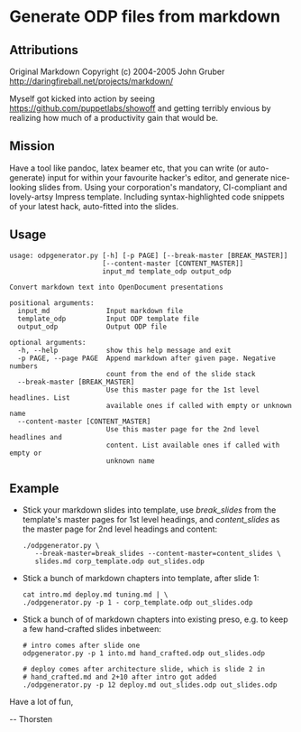 # Generate ODP files from markdown

## Attributions

Original Markdown Copyright (c) 2004-2005 John Gruber
http://daringfireball.net/projects/markdown/

Myself got kicked into action by seeing
https://github.com/puppetlabs/showoff and getting terribly envious by
realizing how much of a productivity gain that would be.

## Mission

Have a tool like pandoc, latex beamer etc, that you can write (or
auto-generate) input for within your favourite hacker's editor, and
generate nice-looking slides from. Using your corporation's mandatory,
CI-compliant and lovely-artsy Impress template. Including
syntax-highlighted code snippets of your latest hack, auto-fitted into
the slides.

## Usage

	usage: odpgenerator.py [-h] [-p PAGE] [--break-master [BREAK_MASTER]]
						   [--content-master [CONTENT_MASTER]]
						   input_md template_odp output_odp

	Convert markdown text into OpenDocument presentations

	positional arguments:
	  input_md              Input markdown file
	  template_odp          Input ODP template file
	  output_odp            Output ODP file

	optional arguments:
	  -h, --help            show this help message and exit
	  -p PAGE, --page PAGE  Append markdown after given page. Negative numbers
							count from the end of the slide stack
	  --break-master [BREAK_MASTER]
							Use this master page for the 1st level headlines. List
							available ones if called with empty or unknown name
	  --content-master [CONTENT_MASTER]
							Use this master page for the 2nd level headlines and
							content. List available ones if called with empty or
							unknown name

## Example

* Stick your markdown slides into template, use _break_slides_
  from the template's master pages for 1st level headings, and
  _content_slides_  as the master page for 2nd level headings and content:

      ./odpgenerator.py \
         --break-master=break_slides --content-master=content_slides \
         slides.md corp_template.odp out_slides.odp

* Stick a bunch of markdown chapters into template,
  after slide 1:

      cat intro.md deploy.md tuning.md | \
      ./odpgenerator.py -p 1 - corp_template.odp out_slides.odp

* Stick a bunch of of markdown chapters into existing preso, e.g. to
  keep a few hand-crafted slides inbetween:

      # intro comes after slide one
      odpgenerator.py -p 1 into.md hand_crafted.odp out_slides.odp

      # deploy comes after architecture slide, which is slide 2 in
      # hand_crafted.md and 2+10 after intro got added
      ./odpgenerator.py -p 12 deploy.md out_slides.odp out_slides.odp

Have a lot of fun,

-- Thorsten
